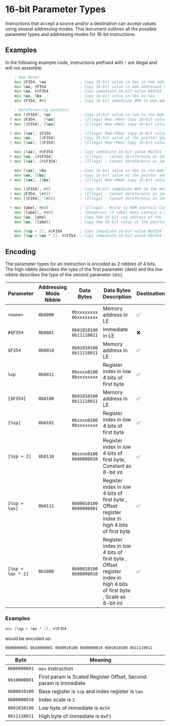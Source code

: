 # 16-bit Parameter Types

Instructions that accept a source and/or a destination can accept values using several addressing modes.
This document outlines all the possible parameter types and addressing modes for 16-bit instructions.

## Examples

In the following example code, instructions prefixed with `!` are illegal and will not assemble.

```asm
    ; Raw moves
    mov $F354, %ax               ; Copy 16-bit value in %ax to mem address $F354-F355
    mov %ax, $F354               ; Copy 16-bit value in mem addresses $F354-F355 to %ax
    mov %ax, #$F354              ; Copy immediate 16-bit value #$F354 to %ax
    mov %ax, %bx                 ; Copy 16-bit value in %bx to %ax
    mov $F354, #69               ; Copy 16-bit immediate #69 to mem address $F354-F355

    ; Dereferencing pointers
    mov [$F354], %ax             ; Copy 16-bit value in %ax to the mem address stored as a 16-bit pointer in $F354-F355
  ! mov $F354,   [%ax]           ; (Illegal Mem->Mem) Copy 16-bit value at the pointer address stored in %ax to the mem address $F354-F355
  ! mov [$F354], [%ax]           ; (Illegal Mem->Mem) Copy 16-bit value at the pointer address stored in %ax to the mem address stored as a 16-bit pointer in $F354-F355

  ! mov [%ax], $F354             ; (Illegal Mem->Mem) Copy 16-bit value in mem addresses $F354-F355 to the mem address stored as a 16-bit pointer in %ax
    mov %ax,   [$F354]           ; Copy 16-bit value at the pointer address stored in mem addresses $F354-F355 to %ax
  ! mov [%ax], [$F354]           ; (Illegal Mem->Mem) Copy 16-bit value at the pointer address stored in mem addresses $F354-F355 to the mem address stored as a 16-bit pointer in %ax

    mov [%ax], #$F354            ; Copy immediate 16-bit value #$F354 to the mem address stored as a 16-bit pointer %ax
  ! mov %ax, [#$F354]            ; (Illegal - Cannot dereference an immediate)
  ! mov [%ax], [#$F354]          ; (Illegal - Cannot dereference an immediate)

    mov [%ax], %bx               ; Copy 16-bit value in %bx to the mem address stored as a 16-bit pointer in %ax
    mov %ax, [%bx]               ; Copy 16-bit value at the pointer address stored in %bx to %ax
  ! mov [%ax], [%bx]             ; (Illegal Mem->Mem) Copy 16-bit value at the pointer address stored in %bx to the mem address stored as a 16-bit pointer in %ax

    mov [$F354], #69             ; Copy 16-bit immediate #69 to the mem address stored as a 16-bit pointer in $F354-F355
  ! mov $F354, [#69]             ; (Illegal - Cannot dereference an immediate)
  ! mov [$F354], [#69]           ; (Illegal - Cannot dereference an immediate)

  ! mov label, #$69              ; (Illegal - Write to ROM address) Copy the 16-bit immediate #$69 into the address of the label
    mov [label], #$69            ; (Dangerous if label does contain a valid ram address) Copy the 16-bit immediate #$69 into the mem address stored as a 16-bit pointer at the labels address in rom
    mov %ax, label               ; Copy the 16-bit rom address of the label into %ax
    mov %ax, [label]             ; Copy the 16-bit value at the pointer address stored in address of the label into %ax

    mov [%sp + 2], #$F354        ; Copy immediate 16-bit value #$F354 to the mem address computed by adding 2 to the stack pointer (%sp)
    mov [%sp + %ax * 2], #$F354  ; Copy immediate 16-bit value #$F354 to the mem address computed by adding 2 multiplied by the value in %ax to the stack pointer (%sp)
```

## Encoding

The parameter types for an instruction is encoded as 2 nibbles of 4 bits.
The high nibble describes the type of the first parameter (dest) and the low nibble describes the type of the second parameter (src).

| Parameter         | Addressing Mode Nibble | Data Bytes                | Data Bytes Description                                                                                                   | Destination | Source |
| ----------------- | ---------------------- | ------------------------- | ------------------------------------------------------------------------------------------------------------------------ | ----------- | ------ |
| `<none>`          | `0b0000`               | `0bxxxxxxxx` `0bxxxxxxxx` | Memory address in LE                                                                                                     | ✅          | ✅     |
| `#$F354`          | `0b0001`               | `0b01010100` `0b11110011` | Immediate in LE                                                                                                          | ❌          | ✅     |
| `$F354`           | `0b0010`               | `0b01010100` `0b11110011` | Memory address in LE                                                                                                     | ✅          | ✅     |
| `%sp`             | `0b0011`               | `0bxxxx0100` `0bxxxxxxxx` | Register index in low 4 bits of first byte                                                                               | ✅          | ✅     |
| `[$F354]`         | `0b0100`               | `0b01010100` `0b11110011` | Memory address in LE                                                                                                     | ✅          | ✅     |
| `[%sp]`           | `0b0101`               | `0bxxxx0100` `0bxxxxxxxx` | Register index in _low_ 4 bits of first byte                                                                             | ✅          | ✅     |
| `[%sp + 2]`       | `0b0110`               | `0bxxxx0100` `0b00000010` | Register index in _low_ 4 bits of first byte, Constant as 8-bit int                                                      | ✅          | ✅     |
| `[%sp + %ax]`     | `0b0111`               | `0b00010100` `0b00000001` | Register index in _low_ 4 bits of first byte , Offset register index in _high_ 4 bits of first byte                      | ✅          | ✅     |
| `[%sp + %ax * 2]` | `0b1000`               | `0b00010100` `0b00000010` | Register index in _low_ 4 bits of first byte , Offset register index in _high_ 4 bits of first byte , Scale as 8-bit int | ✅          | ✅     |

### Examples

```asm
mov [%sp + %ax * 2], #$F354
```

would be encoded as:

```bin
0b00000001 0b10000001 0b00010100 0b00000010 0b01010100 0b11110011
```

| Byte         | Meaning                                                          |
| ------------ | ---------------------------------------------------------------- |
| `0b00000001` | `mov` instruction                                                |
| `0b10000001` | First param is Scaled Register Offset, Second param is immediate |
| `0b00010100` | Base register is `%sp` and index register is `%ax`               |
| `0b00000010` | Index scale is `2`                                               |
| `0b01010100` | Low byte of immediate is `0x54`                                  |
| `0b11110011` | High byte of immediate is `0xF3`                                 |
